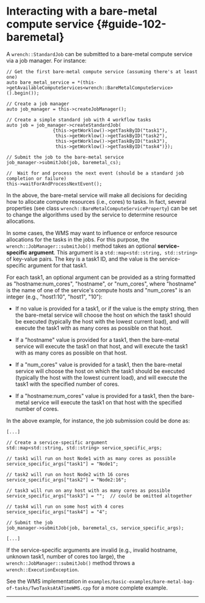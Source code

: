 Interacting with a bare-metal compute service  {#guide-102-baremetal}
=======

A `wrench::StandardJob` can be submitted to a bare-metal compute service
via a job manager. For instance:

~~~~~~~~~~~~~{.cpp}
// Get the first bare-metal compute service (assuming there's at least one)
auto bare_metal_service = *(this->getAvailableComputeServices<wrench::BareMetalComputeService>().begin());

// Create a job manager
auto job_manager = this->createJobManager();

// Create a simple standard job with 4 workflow tasks
auto job = job_manager->createStandardJob(
                 {this->getWorklow()->getTaskByID("task1"),
                  this->getWorklow()->getTaskByID("task2"),
                  this->getWorklow()->getTaskByID("task3"),
                  this->getWorklow()->getTaskByID("task4")});

// Submit the job to the bare-metal service
job_manager->submitJob(job, baremetal_cs);

//  Wait for and process the next event (should be a standard job completion or failure)
this->waitForAndProcessNextEvent();
~~~~~~~~~~~~~

In the above, the bare-metal service will make all decisions for deciding
how to allocate compute resources (i.e., cores) to tasks. In fact, several
properties (see class `wrench::BareMetalComputeServiceProperty`) can be set
to change the algorithms used by the service to determine resource
allocations.

In some cases, the WMS may want to influence or enforce resource
allocations for the tasks in the jobs. For this purpose,  the
`wrench::JobManager::submitJob()` method takes an optional
**service-specific argument**. This  argument is a `std::map<std::string,
std::string>` of key-value pairs. The key is a task1 ID, and the value is
the service-specific argument for that task1.

For each task1, an optional argument can be provided as a string formatted
as "hostname:num_cores", "hostname", or "num_cores", where "hostname" is the name
of one of the service's compute hosts and "num_cores" is an integer (e.g., "host1:10",
"host1", "10"):

  - If no value is provided for a task1, or if the value is the empty string, then the bare-metal
    service will choose the host on which the task1 should be executed (typically the host with
    the lowest current load), and will execute the task1 with as many cores as possible on that host. 
  
  - If a "hostname" value is provided for a task1, then the bare-metal service will execute the
    task1 on that host, and will execute the task1 with as many cores as possible on that host.

  - If a "num_cores" value is provided for a task1, then the bare-metal
    service will choose the host on which the task1 should be executed (typically the host with
    the lowest current load), and will execute the task1 with the specified number of cores. 

  - If a "hostname:num_cores" value is provided for a task1, then the bare-metal service
   will execute the task1 on that host with the specified number of cores.


In the above  example, for instance, the job  submission could be done  as: 
~~~~~~~~~~~~~{.cpp}
[...]

// Create a service-specific argument
std::map<std::string, std::string> service_specific_args;

// task1 will run on host Node1 with as many cores as possible
service_specific_args["task1"] = "Node1";

// task2 will run on host Node2 with 16 cores
service_specific_args["task2"] = "Node2:16";

// task3 will run on any host with as many cores as possible
service_specific_args["task3"] = "";  // could be omitted altogether

// task4 will run on some host with 4 cores
service_specific_args["task4"] = "4";

// Submit the job
job_manager->submitJob(job, baremetal_cs, service_specific_args);

[...]
~~~~~~~~~~~~~

If the service-specific arguments are invalid (e.g., invalid hostname, unknown task1, 
number of cores too large), the `wrench::JobManager::submitJob()` method 
throws a `wrench::ExecutionException`.

See the WMS implementation in `examples/basic-examples/bare-metal-bag-of-tasks/TwoTasksAtATimeWMS.cpp` for a more complete example.


---
